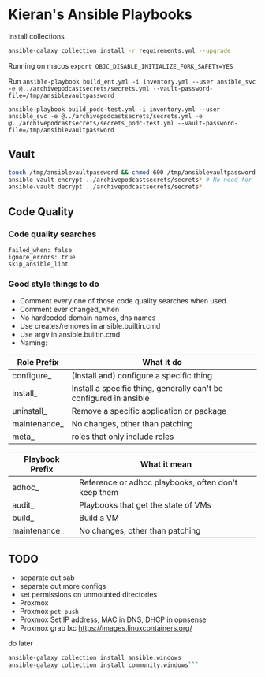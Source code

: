 # Kieran's Ansible Playbooks

Install collections

```bash
ansible-galaxy collection install -r requirements.yml --upgrade
```

Running on macos
`export OBJC_DISABLE_INITIALIZE_FORK_SAFETY=YES`

Run
`ansible-playbook build_ent.yml -i inventory.yml --user ansible_svc -e @../archivepodcastsecrets/secrets.yml --vault-password-file=/tmp/ansiblevaultpassword`

`ansible-playbook build_podc-test.yml -i inventory.yml --user ansible_svc -e @../archivepodcastsecrets/secrets.yml -e @../archivepodcastsecrets/secrets_podc-test.yml --vault-password-file=/tmp/ansiblevaultpassword`

## Vault

```bash
touch /tmp/ansiblevaultpassword && chmod 600 /tmp/ansiblevaultpassword && echo password > /tmp/ansiblevaultpassword
ansible-vault encrypt ../archivepodcastsecrets/secrets* # No need for --vault-password-file=/tmp/ansiblevaultpassword since its in config
ansible-vault decrypt ../archivepodcastsecrets/secrets*
```

## Code Quality

### Code quality searches

```text
failed_when: false
ignore_errors: true
skip_ansible_lint
```

### Good style things to do

* Comment every one of those code quality searches when used
* Comment ever changed_when
* No hardcoded domain names, dns names
* Use creates/removes in ansible.builtin.cmd
* Use argv in ansible.builtin.cmd
* Naming:

| Role Prefix  | What it do                                                         |
|--------------|--------------------------------------------------------------------|
| configure_   | (Install and) configure a specific thing                           |
| install_     | Install a specific thing, generally can't be configured in ansible |
| uninstall_   | Remove a specific application or package                           |
| maintenance_ | No changes, other than patching                                    |
| meta_        | roles that only include roles                                      |

| Playbook Prefix | What it mean                                        |
|-----------------|-----------------------------------------------------|
| adhoc_          | Reference or adhoc playbooks, often don't keep them |
| audit_          | Playbooks that get the state of VMs                 |
| build_          | Build a VM                                          |
| maintenance_    | No changes, other than patching                     |

## TODO

* separate out sab
* separate out more configs
* set permissions on unmounted directories
* Proxmox
* Proxmox `pct push`
* Proxmox Set IP address, MAC in DNS, DHCP in opnsense
* Proxmox grab lxc https://images.linuxcontainers.org/

do later

```bash
ansible-galaxy collection install ansible.windows
ansible-galaxy collection install community.windows```
